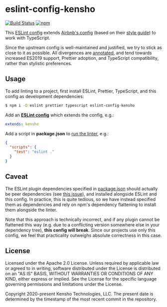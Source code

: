 # eslint-config-kensho

[![Build Status](https://github.com/kensho-technologies/eslint-config-kensho/workflows/test/badge.svg)](https://github.com/kensho-technologies/eslint-config-kensho/actions)
[![npm](https://img.shields.io/npm/v/eslint-config-kensho.svg)](https://npm.im/eslint-config-kensho)

This [ESLint config](http://eslint.org/docs/developer-guide/shareable-configs) extends [Airbnb's config](https://github.com/airbnb/javascript/tree/master/packages/eslint-config-airbnb) (based on their [style guide](https://github.com/airbnb/javascript)) to work with TypeScript.

Since the upstream config is well-maintained and justified, we try to stick as close to it as possible. All divergences are [annotated](index.js), and tend towards increased ES2019 support, Prettier adoption, and TypeScript compatibility, rather than stylistic preferences.

## Usage

To add linting to a project, first install ESLint, Prettier, TypeScript, and this config as development dependencies:

```sh
$ npm i -D eslint prettier typescript eslint-config-kensho
```

Add an [**ESLint config**](http://eslint.org/docs/user-guide/configuring) which extends the config, e.g.:

```yml
extends: kensho
```

Add a script in **package.json** to [run the linter](http://eslint.org/docs/user-guide/command-line-interface), e.g.:

```json
{
  "scripts": {
    "test": "eslint ."
  }
}
```

## Caveat

The ESLint plugin dependencies specified in [package.json](package.json) should actually be peer dependencies (see [this issue](https://github.com/eslint/eslint/issues/2518)), and installed alongside ESLint and this config. In practice, this is quite tedious, so we have instead specified them as dependencies and rely on npm's dependency flattening to install them alongside the linter.

Note that this approach is technically incorrect, and if any plugin cannot be flattened this way (e.g. due to a conflicting version somewhere else in your dependency tree), **this config will break**. Since our projects use only this config, we feel that practicality outweighs absolute correctness in this case.

## License

Licensed under the Apache 2.0 License. Unless required by applicable law or agreed to in writing, software distributed under the License is distributed on an "AS IS" BASIS, WITHOUT WARRANTIES OR CONDITIONS OF ANY KIND, either express or implied. See the License for the specific language governing permissions and limitations under the License.

Copyright 2020-present Kensho Technologies, LLC. The present date is determined by the timestamp of the most recent commit in the repository.
